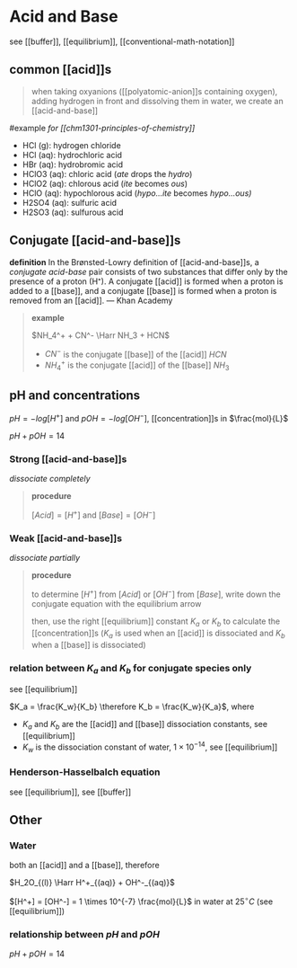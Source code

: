 # Acid and Base

see [[buffer]], [[equilibrium]], [[conventional-math-notation]]

## common [[acid]]s

> when taking oxyanions ([[polyatomic-anion]]s containing oxygen), adding hydrogen in front and dissolving them in water, we create an [[acid-and-base]]

#example _for [[chm1301-principles-of-chemistry]]_

- HCl (g): hydrogen chloride
- HCl (aq): hydrochloric acid
- HBr (aq): hydrobromic acid
- HClO3 (aq): chloric acid (_ate_ drops the _hydro_)
- HClO2 (aq): chlorous acid (_ite_ becomes _ous_)
- HClO (aq): hypochlorous acid (_hypo...ite_ becomes _hypo...ous)_
- H2SO4 (aq): sulfuric acid
- H2SO3 (aq): sulfurous acid

## Conjugate [[acid-and-base]]s

**definition** In the Brønsted-Lowry definition of [[acid-and-base]]s, a _conjugate acid-base_ pair consists of two substances that differ only by the presence of a proton (H⁺). A conjugate [[acid]] is formed when a proton is added to a [[base]], and a conjugate [[base]] is formed when a proton is removed from an [[acid]]. &mdash; Khan Academy

> **example**
>
> $NH_4^+ + CN^- \Harr NH_3 + HCN$
>
> - $CN^-$ is the conjugate [[base]] of the [[acid]] $HCN$
> - $NH_4^+$ is the conjugate [[acid]] of the [[base]] $NH_3$

## pH and concentrations

$pH = -log[H^+]$ and $pOH = -log[OH^-]$, [[concentration]]s in $\frac{mol}{L}$

$pH + pOH = 14$

### Strong [[acid-and-base]]s

_dissociate completely_

> **procedure**
>
> $[Acid] = [H^+]$ and $[Base] = [OH^-]$

### Weak [[acid-and-base]]s

_dissociate partially_

> **procedure**
>
> to determine $[H^+]$ from $[Acid]$ or $[OH^-]$ from $[Base]$, write down the conjugate equation with the equilibrium arrow
>
> then, use the right [[equilibrium]] constant $K_a$ or $K_b$ to calculate the [[concentration]]s ($K_a$ is used when an [[acid]] is dissociated and $K_b$ when a [[base]] is dissociated)

### relation between $K_a$ and $K_b$ for conjugate species only

see [[equilibrium]]

$K_a = \frac{K_w}{K_b} \therefore K_b = \frac{K_w}{K_a}$, where

- $K_a$ and $K_b$ are the [[acid]] and [[base]] dissociation constants, see [[equilibrium]]
- $K_w$ is the dissociation constant of water, $1\times 10^{-14}$, see [[equilibrium]]

### Henderson-Hasselbalch equation

see [[equilibrium]], see [[buffer]]

## Other

### Water

both an [[acid]] and a [[base]], therefore

$H_2O_{(l)} \Harr H^+_{(aq)} + OH^-_{(aq)}$

$[H^+] = [OH^-] = 1 \times 10^{-7} \frac{mol}{L}$ in water at $25^\circ C$ (see [[equilibrium]])

### relationship between $pH$ and $pOH$

$pH + pOH = 14$
